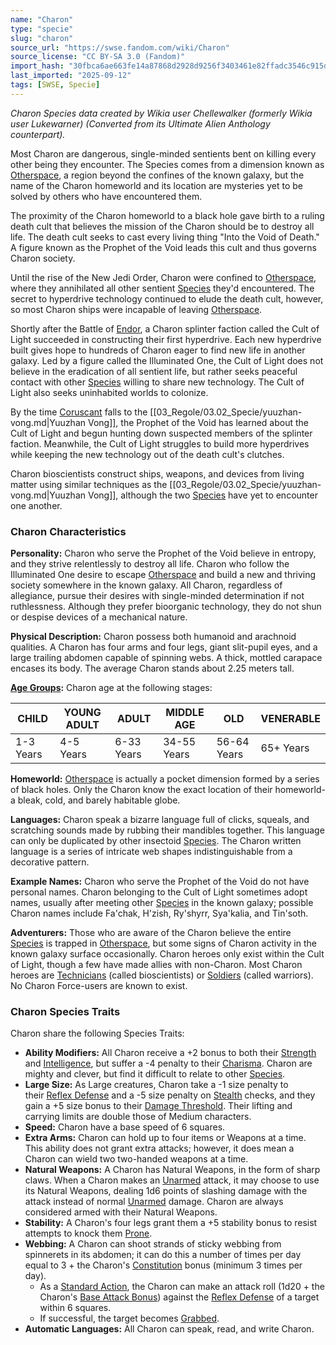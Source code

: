 ```yaml
---
name: "Charon"
type: "specie"
slug: "charon"
source_url: "https://swse.fandom.com/wiki/Charon"
source_license: "CC BY-SA 3.0 (Fandom)"
import_hash: "30fbca6ae663fe14a87868d2928d9256f3403461e82ffadc3546c915d2e3636c"
last_imported: "2025-09-12"
tags: [SWSE, Specie]
---
```

*Charon Species data created by Wikia user Chellewalker (formerly Wikia user Lukewarner) (Converted from its Ultimate Alien Anthology counterpart).*

Most Charon are dangerous, single-minded sentients bent on killing every other being they encounter. The Species comes from a dimension known as [Otherspace](https://swse.fandom.com/wiki/Otherspace), a region beyond the confines of the known galaxy, but the name of the Charon homeworld and its location are mysteries yet to be solved by others who have encountered them.

The proximity of the Charon homeworld to a black hole gave birth to a ruling death cult that believes the mission of the Charon should be to destroy all life. The death cult seeks to cast every living thing "Into the Void of Death." A figure known as the Prophet of the Void leads this cult and thus governs Charon society.

Until the rise of the New Jedi Order, Charon were confined to [Otherspace](https://swse.fandom.com/wiki/Otherspace), where they annihilated all other sentient [Species](https://swse.fandom.com/wiki/Species) they'd encountered. The secret to hyperdrive technology continued to elude the death cult, however, so most Charon ships were incapable of leaving [Otherspace](https://swse.fandom.com/wiki/Otherspace).

Shortly after the Battle of [Endor](https://swse.fandom.com/wiki/Endor), a Charon splinter faction called the Cult of Light succeeded in constructing their first hyperdrive. Each new hyperdrive built gives hope to hundreds of Charon eager to find new life in another galaxy. Led by a figure called the Illuminated One, the Cult of Light does not believe in the eradication of all sentient life, but rather seeks peaceful contact with other [Species](https://swse.fandom.com/wiki/Species) willing to share new technology. The Cult of Light also seeks uninhabited worlds to colonize.

By the time [Coruscant](https://swse.fandom.com/wiki/Coruscant) falls to the [[03_Regole/03.02_Specie/yuuzhan-vong.md|Yuuzhan Vong]], the Prophet of the Void has learned about the Cult of Light and begun hunting down suspected members of the splinter faction. Meanwhile, the Cult of Light struggles to build more hyperdrives while keeping the new technology out of the death cult's clutches.

Charon bioscientists construct ships, weapons, and devices from living matter using similar techniques as the [[03_Regole/03.02_Specie/yuuzhan-vong.md|Yuuzhan Vong]], although the two [Species](https://swse.fandom.com/wiki/Species) have yet to encounter one another.

### Charon Characteristics
**Personality:** Charon who serve the Prophet of the Void believe in entropy, and they strive relentlessly to destroy all life. Charon who follow the Illuminated One desire to escape [Otherspace](https://swse.fandom.com/wiki/Otherspace) and build a new and thriving society somewhere in the known galaxy. All Charon, regardless of allegiance, pursue their desires with single-minded determination if not ruthlessness. Although they prefer bioorganic technology, they do not shun or despise devices of a mechanical nature.

**Physical Description:** Charon possess both humanoid and arachnoid qualities. A Charon has four arms and four legs, giant slit-pupil eyes, and a large trailing abdomen capable of spinning webs. A thick, mottled carapace encases its body. The average Charon stands about 2.25 meters tall.

**[Age Groups](https://swse.fandom.com/wiki/Age_Groups):** Charon age at the following stages:

| CHILD | YOUNG ADULT | ADULT | MIDDLE AGE | OLD | VENERABLE |
| --- | --- | --- | --- | --- | --- |
| 1-3 Years | 4-5 Years | 6-33 Years | 34-55 Years | 56-64 Years | 65+ Years |

**Homeworld:** [Otherspace](https://swse.fandom.com/wiki/Otherspace) is actually a pocket dimension formed by a series of black holes. Only the Charon know the exact location of their homeworld- a bleak, cold, and barely habitable globe.

**Languages:** Charon speak a bizarre language full of clicks, squeals, and scratching sounds made by rubbing their mandibles together. This language can only be duplicated by other insectoid [Species](https://swse.fandom.com/wiki/Species). The Charon written language is a series of intricate web shapes indistinguishable from a decorative pattern.

**Example Names:** Charon who serve the Prophet of the Void do not have personal names. Charon belonging to the Cult of Light sometimes adopt names, usually after meeting other [Species](https://swse.fandom.com/wiki/Species) in the known galaxy; possible Charon names include Fa'chak, H'zish, Ry'shyrr, Sya'kalia, and Tin'soth.

**Adventurers:** Those who are aware of the Charon believe the entire [Species](https://swse.fandom.com/wiki/Species) is trapped in [Otherspace](https://swse.fandom.com/wiki/Otherspace), but some signs of Charon activity in the known galaxy surface occasionally. Charon heroes only exist within the Cult of Light, though a few have made allies with non-Charon. Most Charon heroes are [Technicians](https://swse.fandom.com/wiki/Technicians) (called bioscientists) or [Soldiers](https://swse.fandom.com/wiki/Soldiers) (called warriors). No Charon Force-users are known to exist.

### Charon Species Traits
Charon share the following Species Traits:
- **Ability Modifiers:** All Charon receive a +2 bonus to both their [Strength](https://swse.fandom.com/wiki/Strength) and [Intelligence](https://swse.fandom.com/wiki/Intelligence), but suffer a -4 penalty to their [Charisma](https://swse.fandom.com/wiki/Charisma). Charon are mighty and clever, but find it difficult to relate to other [Species](https://swse.fandom.com/wiki/Species).
- **Large Size:** As Large creatures, Charon take a -1 size penalty to their [Reflex Defense](https://swse.fandom.com/wiki/Reflex_Defense) and a -5 size penalty on [Stealth](https://swse.fandom.com/wiki/Stealth) checks, and they gain a +5 size bonus to their [Damage Threshold](https://swse.fandom.com/wiki/Damage_Threshold). Their lifting and carrying limits are double those of Medium characters.
- **Speed:** Charon have a base speed of 6 squares.
- **Extra Arms:** Charon can hold up to four items or Weapons at a time. This ability does not grant extra attacks; however, it does mean a Charon can wield two two-handed weapons at a time.
- **Natural Weapons:** A Charon has Natural Weapons, in the form of sharp claws. When a Charon makes an [Unarmed](https://swse.fandom.com/wiki/Unarmed) attack, it may choose to use its Natural Weapons, dealing 1d6 points of slashing damage with the attack instead of normal [Unarmed](https://swse.fandom.com/wiki/Unarmed) damage. Charon are always considered armed with their Natural Weapons.
- **Stability:** A Charon's four legs grant them a +5 stability bonus to resist attempts to knock them [Prone](https://swse.fandom.com/wiki/Prone).
- **Webbing:** A Charon can shoot strands of sticky webbing from spinnerets in its abdomen; it can do this a number of times per day equal to 3 + the Charon's [Constitution](https://swse.fandom.com/wiki/Constitution) bonus (minimum 3 times per day).
    - As a [Standard Action](https://swse.fandom.com/wiki/Standard_Action), the Charon can make an attack roll (1d20 + the Charon's [Base Attack Bonus](https://swse.fandom.com/wiki/Base_Attack_Bonus)) against the [Reflex Defense](https://swse.fandom.com/wiki/Reflex_Defense) of a target within 6 squares.
    - If successful, the target becomes [Grabbed](https://swse.fandom.com/wiki/Grabbed).
- **Automatic Languages:** All Charon can speak, read, and write Charon.